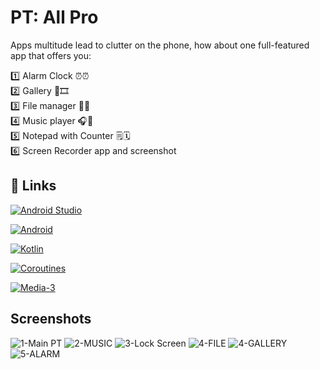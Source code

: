 
# PT: All Pro

Apps multitude lead to clutter on the phone, how about one full-featured app that offers you:

1️⃣ Alarm Clock ⏰⏰  
2️⃣ Gallery 🌄🎞️  
3️⃣ File manager 📁📂  
4️⃣ Music player 🎧🎼  
5️⃣ Notepad with Counter 🗒️🗓️  
6️⃣ Screen Recorder app and screenshot


## 🔗 Links
[![Android Studio](https://img.shields.io/badge/Android%20Studio-3DDC84?style=flat-square&logo=Android%20Studio&logoColor=white)](https://developer.android.com/studio?gclid=EAIaIQobChMI1qTfxqPBgAMVloZoCR2AtArWEAAYASAAEgJ0IPD_BwE&gclsrc=aw.ds)

[![Android](https://img.shields.io/badge/Android-3DDC84?style=flat-square&logo=android&logoColor=white)](https://developer.android.com/)

[![Kotlin](https://img.shields.io/badge/kotlin-1DA1F2?style=for-the-badge&logo=kotlin&logoColor=white)](https://kotlinlang.org/docs/)

[![Coroutines](https://img.shields.io/badge/coroutines-f21d96?style=for-the-badge&logo=kotlin&logoColor=white)](https://kotlinlang.org/docs/coroutines-overview.html)

[![Media-3](https://img.shields.io/badge/Media%203-44A833?style=for-the-badge&logoColor=white)](https://developer.android.com/jetpack/androidx/releases/media3)

## Screenshots

![1-Main PT](https://github.com/OmAr-Kader/PT-All-Pro/assets/137582672/f7c1c4f8-bc78-4c63-88dd-2ec996982759)
![2-MUSIC](https://github.com/OmAr-Kader/PT-All-Pro/assets/137582672/2c46a12f-73d5-4552-9f49-d31f3509b337)
![3-Lock Screen](https://github.com/OmAr-Kader/PT-All-Pro/assets/137582672/f7bb2259-c428-478d-bcf8-2c80620badba)
![4-FILE](https://github.com/OmAr-Kader/PT-All-Pro/assets/137582672/59fd8510-ac70-460a-b806-f83a1430f9d8)
![4-GALLERY](https://github.com/OmAr-Kader/PT-All-Pro/assets/137582672/653c8110-500d-49ce-b5b7-50ca6d63c597)
![5-ALARM](https://github.com/OmAr-Kader/PT-All-Pro/assets/137582672/f133c203-5775-401e-a725-046a288552d4)